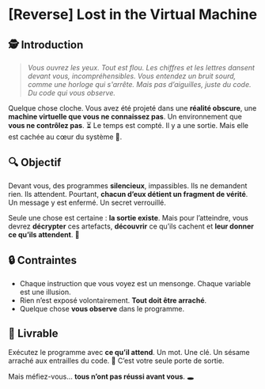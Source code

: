 # **[Reverse] Lost in the Virtual Machine**

## **🕵️ Introduction**
> _Vous ouvrez les yeux. Tout est flou. Les chiffres et les lettres dansent devant vous, incompréhensibles. Vous entendez un bruit sourd, comme une horloge qui s'arrête. Mais pas d’aiguilles, juste du code. Du code qui vous observe._

Quelque chose cloche. Vous avez été projeté dans une **réalité obscure**, une **machine virtuelle que vous ne connaissez pas**. Un environnement que **vous ne contrôlez pas**.
⏳ Le temps est compté. Il y a une sortie.
Mais elle est cachée au cœur du système 🔐.

## **🔍 Objectif**
Devant vous, des programmes **silencieux**, impassibles. Ils ne demandent rien. Ils attendent.
Pourtant, **chacun d’eux détient un fragment de vérité**.
Un message y est enfermé. Un secret verrouillé.

Seule une chose est certaine : **la sortie existe**.
Mais pour l’atteindre, vous devrez **décrypter** ces artefacts, **découvrir** ce qu’ils cachent et **leur donner ce qu’ils attendent**. 🔑

## **🔒 Contraintes**
- Chaque instruction que vous voyez est un mensonge. Chaque variable est une illusion.
- Rien n’est exposé volontairement. **Tout doit être arraché**.
- Quelque chose **vous observe** dans le programme.

## **🔧 Livrable**
Exécutez le programme avec **ce qu’il attend**.
Un mot. Une clé. Un sésame arraché aux entrailles du code. 🔑
C’est votre seule porte de sortie.

Mais méfiez-vous… **tous n’ont pas réussi avant vous**. 🕳️
